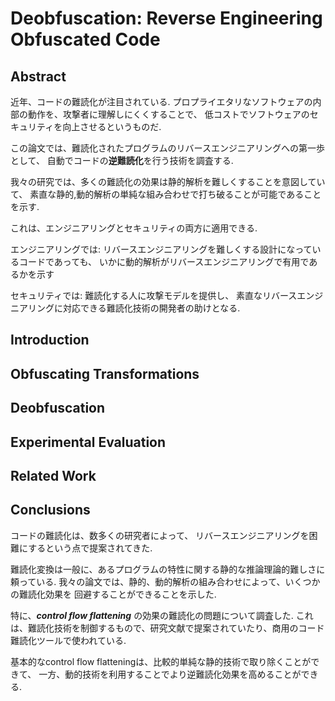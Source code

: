 # Deobfuscation: Reverse Engineering Obfuscated Code

## Abstract

近年、コードの難読化が注目されている.
プロプライエタリなソフトウェアの内部の動作を、攻撃者に理解しにくくすることで、
低コストでソフトウェアのセキュリティを向上させるというものだ.

この論文では、難読化されたプログラムのリバースエンジニアリングへの第一歩として、
自動でコードの**逆難読化**を行う技術を調査する.

我々の研究では、多くの難読化の効果は静的解析を難しくすることを意図していて、
素直な静的,動的解析の単純な組み合わせで打ち破ることが可能であることを示す.

これは、エンジニアリングとセキュリティの両方に適用できる.

エンジニアリングでは:
リバースエンジニアリングを難しくする設計になっているコードであっても、
いかに動的解析がリバースエンジニアリングで有用であるかを示す

セキュリティでは:
難読化する人に攻撃モデルを提供し、
素直なリバースエンジニアリングに対応できる難読化技術の開発者の助けとなる.


## Introduction

## Obfuscating Transformations

## Deobfuscation

## Experimental Evaluation

## Related Work

## Conclusions

コードの難読化は、数多くの研究者によって、
リバースエンジニアリングを困難にするという点で提案されてきた.

難読化変換は一般に、あるプログラムの特性に関する静的な推論理論的難しさに頼っている.
我々の論文では、静的、動的解析の組み合わせによって、いくつかの難読化効果を
回避することができることを示した.

特に、***control flow flattening*** の効果の難読化の問題について調査した.
これは、難読化技術を制御するもので、研究文献で提案されていたり、商用のコード難読化ツールで使われている.

基本的なcontrol flow flatteningは、比較的単純な静的技術で取り除くことができて、
一方、動的技術を利用することでより逆難読化効果を高めることができる.
